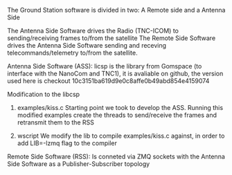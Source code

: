 
The Ground Station software is divided in two:
A Remote side and a Antenna Side

The Antenna Side Software drives the Radio (TNC-ICOM) to sending/receiving frames to/from the satellite
The Remote Side Software drives the Antenna Side Software sending and receving telecommands/telemetry  to/from the satellite.


Antenna Side Software (ASS):
licsp is the library from Gomspace (to interface with the NanoCom and TNC1), it is avaliable on github,
the version used here is checkout 10c3151ba619d9e0c8affe0b49abd854e4159074 

Modification to the libcsp
1) examples/kiss.c 
Starting point we took to develop the ASS. Running this modified examples create the threads to send/receive 
the frames and retransmit them to the RSS

2) wscript
We modify the lib to compile examples/kiss.c against, in order to add LIB=-lzmq  flag to the compiler

Remote Side Software (RSS):
Is conneted via ZMQ sockets with the Antenna Side Software as a Publisher-Subscriber topology


